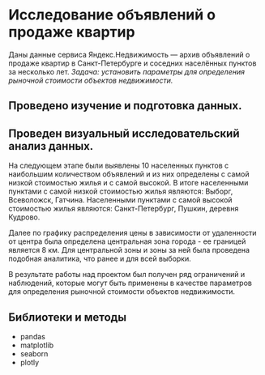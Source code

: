 # Исследование объявлений о продаже квартир

Даны данные сервиса Яндекс.Недвижимость — архив объявлений о продаже квартир в Санкт-Петербурге и соседних населённых пунктов за несколько лет. 
*Задача: установить параметры для определения рыночной стоимости объектов недвижимости.* 

## Проведено изучение и подготовка данных.

## Проведен визуальный исследовательский анализ данных.

На следующем этапе были выявлены 10 населенных пунктов с наибольшим количеством объявлений и из них определены с самой низкой стоимостью жилья и с самой высокой. В итоге населенными пунктами с самой низкой стоимостью жилья являются: Выборг, Всеволожск, Гатчина. Населенными пунктами с самой высокой стоимостью жилья являются: Санкт-Петербург, Пушкин, деревня Кудрово.

Далее по графику распределения цены в зависимости от удаленности от центра была определена центральная зона города - ее границей является 8 км. Для центральной зоны и зоны за ней была проведена подобная аналитика, что ранее и для всей выборки.

В результате работы над проектом был получен ряд ограничений и наблюдений, которые могут быть применены в качестве параметров для определения рыночной стоимости объектов недвижимости.

## Библиотеки и методы
* pandas
* matplotlib
* seaborn
* plotly
